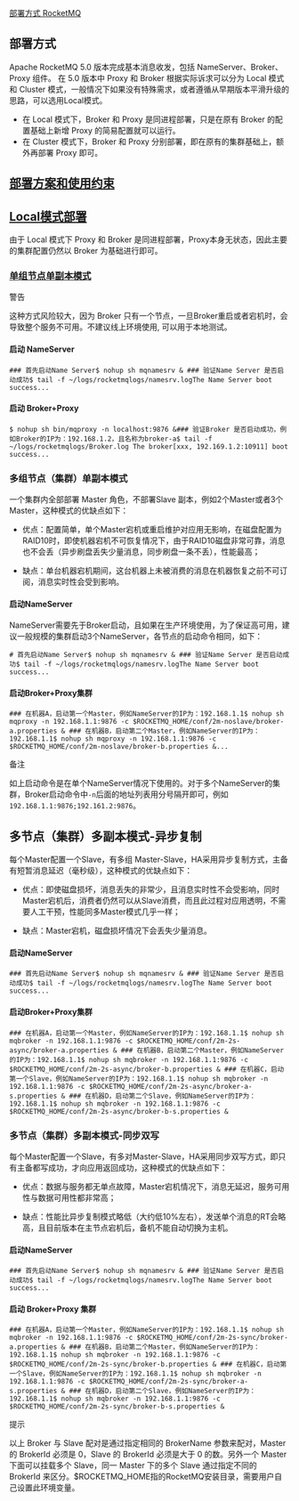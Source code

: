 [部署方式  RocketMQ](httpsrocketmq.apache.orgzhdocs4.xdeployment01deploy#%E5%A4%9A%E8%8A%82%E7%82%B9%E9%9B%86%E7%BE%A4%E5%A4%9A%E5%89%AF%E6%9C%AC%E6%A8%A1%E5%BC%8F-%E5%BC%82%E6%AD%A5%E5%A4%8D%E5%88%B6)

## 部署方式

Apache RocketMQ 5.0 版本完成基本消息收发，包括 NameServer、Broker、Proxy 组件。 在 5.0 版本中 Proxy 和 Broker 根据实际诉求可以分为 Local 模式和 Cluster 模式，一般情况下如果没有特殊需求，或者遵循从早期版本平滑升级的思路，可以选用Local模式。

-   在 Local 模式下，Broker 和 Proxy 是同进程部署，只是在原有 Broker 的配置基础上新增 Proxy 的简易配置就可以运行。
-   在 Cluster 模式下，Broker 和 Proxy 分别部署，即在原有的集群基础上，额外再部署 Proxy 即可。

## [部署方案和使用约束](https://rocketmq.apache.org/zh/docs/4.x/deployment/01deploy#%E9%83%A8%E7%BD%B2%E6%96%B9%E6%A1%88%E5%92%8C%E4%BD%BF%E7%94%A8%E7%BA%A6%E6%9D%9F "部署方案和使用约束的直接链接")

## [Local模式部署](https://rocketmq.apache.org/zh/docs/4.x/deployment/01deploy#local%E6%A8%A1%E5%BC%8F%E9%83%A8%E7%BD%B2 "Local模式部署的直接链接")

由于 Local 模式下 Proxy 和 Broker 是同进程部署，Proxy本身无状态，因此主要的集群配置仍然以 Broker 为基础进行即可。

### [单组节点单副本模式](https://rocketmq.apache.org/zh/docs/4.x/deployment/01deploy#%E5%8D%95%E7%BB%84%E8%8A%82%E7%82%B9%E5%8D%95%E5%89%AF%E6%9C%AC%E6%A8%A1%E5%BC%8F "单组节点单副本模式的直接链接")

警告

这种方式风险较大，因为 Broker 只有一个节点，一旦Broker重启或者宕机时，会导致整个服务不可用。不建议线上环境使用, 可以用于本地测试。

#### 启动 NameServer[](https://rocketmq.apache.org/zh/docs/4.x/deployment/01deploy#%E5%90%AF%E5%8A%A8-nameserver "启动 NameServer的直接链接")

```
### 首先启动Name Server$ nohup sh mqnamesrv & ### 验证Name Server 是否启动成功$ tail -f ~/logs/rocketmqlogs/namesrv.logThe Name Server boot success...
```

#### 启动 Broker+Proxy[](https://rocketmq.apache.org/zh/docs/4.x/deployment/01deploy#%E5%90%AF%E5%8A%A8-brokerproxy "启动 Broker+Proxy的直接链接")

```
$ nohup sh bin/mqproxy -n localhost:9876 &### 验证Broker 是否启动成功，例如Broker的IP为：192.168.1.2，且名称为broker-a$ tail -f ~/logs/rocketmqlogs/Broker.log The broker[xxx, 192.169.1.2:10911] boot success...
```

### 多组节点（集群）单副本模式[](https://rocketmq.apache.org/zh/docs/4.x/deployment/01deploy#%E5%A4%9A%E7%BB%84%E8%8A%82%E7%82%B9%E9%9B%86%E7%BE%A4%E5%8D%95%E5%89%AF%E6%9C%AC%E6%A8%A1%E5%BC%8F "多组节点（集群）单副本模式的直接链接")

一个集群内全部部署 Master 角色，不部署Slave 副本，例如2个Master或者3个Master，这种模式的优缺点如下：

-   优点：配置简单，单个Master宕机或重启维护对应用无影响，在磁盘配置为RAID10时，即使机器宕机不可恢复情况下，由于RAID10磁盘非常可靠，消息也不会丢（异步刷盘丢失少量消息，同步刷盘一条不丢），性能最高；
    
-   缺点：单台机器宕机期间，这台机器上未被消费的消息在机器恢复之前不可订阅，消息实时性会受到影响。
    

#### 启动NameServer[](https://rocketmq.apache.org/zh/docs/4.x/deployment/01deploy#%E5%90%AF%E5%8A%A8nameserver "启动NameServer的直接链接")

NameServer需要先于Broker启动，且如果在生产环境使用，为了保证高可用，建议一般规模的集群启动3个NameServer，各节点的启动命令相同，如下：

```
# 首先启动Name Server$ nohup sh mqnamesrv & ### 验证Name Server 是否启动成功$ tail -f ~/logs/rocketmqlogs/namesrv.logThe Name Server boot success...
```

#### 启动Broker+Proxy集群[](https://rocketmq.apache.org/zh/docs/4.x/deployment/01deploy#%E5%90%AF%E5%8A%A8brokerproxy%E9%9B%86%E7%BE%A4 "启动Broker+Proxy集群的直接链接")

```
### 在机器A，启动第一个Master，例如NameServer的IP为：192.168.1.1$ nohup sh mqproxy -n 192.168.1.1:9876 -c $ROCKETMQ_HOME/conf/2m-noslave/broker-a.properties & ### 在机器B，启动第二个Master，例如NameServer的IP为：192.168.1.1$ nohup sh mqproxy -n 192.168.1.1:9876 -c $ROCKETMQ_HOME/conf/2m-noslave/broker-b.properties &...
```

备注

如上启动命令是在单个NameServer情况下使用的。对于多个NameServer的集群，Broker启动命令中`-n`后面的地址列表用分号隔开即可，例如 `192.168.1.1:9876;192.161.2:9876`。

## 多节点（集群）多副本模式-异步复制[](https://rocketmq.apache.org/zh/docs/4.x/deployment/01deploy#%E5%A4%9A%E8%8A%82%E7%82%B9%E9%9B%86%E7%BE%A4%E5%A4%9A%E5%89%AF%E6%9C%AC%E6%A8%A1%E5%BC%8F-%E5%BC%82%E6%AD%A5%E5%A4%8D%E5%88%B6 "多节点（集群）多副本模式-异步复制的直接链接")

每个Master配置一个Slave，有多组 Master-Slave，HA采用异步复制方式，主备有短暂消息延迟（毫秒级），这种模式的优缺点如下：

-   优点：即使磁盘损坏，消息丢失的非常少，且消息实时性不会受影响，同时Master宕机后，消费者仍然可以从Slave消费，而且此过程对应用透明，不需要人工干预，性能同多Master模式几乎一样；
    
-   缺点：Master宕机，磁盘损坏情况下会丢失少量消息。
    

#### 启动NameServer[](https://rocketmq.apache.org/zh/docs/4.x/deployment/01deploy#%E5%90%AF%E5%8A%A8nameserver-1 "启动NameServer的直接链接")

```
### 首先启动Name Server$ nohup sh mqnamesrv & ### 验证Name Server 是否启动成功$ tail -f ~/logs/rocketmqlogs/namesrv.logThe Name Server boot success...
```

#### 启动Broker+Proxy集群[](https://rocketmq.apache.org/zh/docs/4.x/deployment/01deploy#%E5%90%AF%E5%8A%A8brokerproxy%E9%9B%86%E7%BE%A4-1 "启动Broker+Proxy集群的直接链接")

```
### 在机器A，启动第一个Master，例如NameServer的IP为：192.168.1.1$ nohup sh mqbroker -n 192.168.1.1:9876 -c $ROCKETMQ_HOME/conf/2m-2s-async/broker-a.properties & ### 在机器B，启动第二个Master，例如NameServer的IP为：192.168.1.1$ nohup sh mqbroker -n 192.168.1.1:9876 -c $ROCKETMQ_HOME/conf/2m-2s-async/broker-b.properties & ### 在机器C，启动第一个Slave，例如NameServer的IP为：192.168.1.1$ nohup sh mqbroker -n 192.168.1.1:9876 -c $ROCKETMQ_HOME/conf/2m-2s-async/broker-a-s.properties & ### 在机器D，启动第二个Slave，例如NameServer的IP为：192.168.1.1$ nohup sh mqbroker -n 192.168.1.1:9876 -c $ROCKETMQ_HOME/conf/2m-2s-async/broker-b-s.properties &
```

### 多节点（集群）多副本模式-同步双写[](https://rocketmq.apache.org/zh/docs/4.x/deployment/01deploy#%E5%A4%9A%E8%8A%82%E7%82%B9%E9%9B%86%E7%BE%A4%E5%A4%9A%E5%89%AF%E6%9C%AC%E6%A8%A1%E5%BC%8F-%E5%90%8C%E6%AD%A5%E5%8F%8C%E5%86%99 "多节点（集群）多副本模式-同步双写的直接链接")

每个Master配置一个Slave，有多对Master-Slave，HA采用同步双写方式，即只有主备都写成功，才向应用返回成功，这种模式的优缺点如下：

-   优点：数据与服务都无单点故障，Master宕机情况下，消息无延迟，服务可用性与数据可用性都非常高；
    
-   缺点：性能比异步复制模式略低（大约低10%左右），发送单个消息的RT会略高，且目前版本在主节点宕机后，备机不能自动切换为主机。
    

#### 启动NameServer[](https://rocketmq.apache.org/zh/docs/4.x/deployment/01deploy#%E5%90%AF%E5%8A%A8nameserver-2 "启动NameServer的直接链接")

```
### 首先启动Name Server$ nohup sh mqnamesrv & ### 验证Name Server 是否启动成功$ tail -f ~/logs/rocketmqlogs/namesrv.logThe Name Server boot success...
```

#### 启动 Broker+Proxy 集群[](https://rocketmq.apache.org/zh/docs/4.x/deployment/01deploy#%E5%90%AF%E5%8A%A8-brokerproxy-%E9%9B%86%E7%BE%A4 "启动 Broker+Proxy 集群的直接链接")

```
### 在机器A，启动第一个Master，例如NameServer的IP为：192.168.1.1$ nohup sh mqbroker -n 192.168.1.1:9876 -c $ROCKETMQ_HOME/conf/2m-2s-sync/broker-a.properties & ### 在机器B，启动第二个Master，例如NameServer的IP为：192.168.1.1$ nohup sh mqbroker -n 192.168.1.1:9876 -c $ROCKETMQ_HOME/conf/2m-2s-sync/broker-b.properties & ### 在机器C，启动第一个Slave，例如NameServer的IP为：192.168.1.1$ nohup sh mqbroker -n 192.168.1.1:9876 -c $ROCKETMQ_HOME/conf/2m-2s-sync/broker-a-s.properties & ### 在机器D，启动第二个Slave，例如NameServer的IP为：192.168.1.1$ nohup sh mqbroker -n 192.168.1.1:9876 -c $ROCKETMQ_HOME/conf/2m-2s-sync/broker-b-s.properties &
```

提示

以上 Broker 与 Slave 配对是通过指定相同的 BrokerName 参数来配对，Master 的 BrokerId 必须是 0，Slave 的 BrokerId 必须是大于 0 的数。另外一个 Master 下面可以挂载多个 Slave，同一 Master 下的多个 Slave 通过指定不同的 BrokerId 来区分。$ROCKETMQ\_HOME指的RocketMQ安装目录，需要用户自己设置此环境变量。
